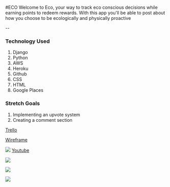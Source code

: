 #ECO 
Welcome to Eco, your way to track eco conscious decisions while earning points to redeem rewards. With this app you'll be able to post about how you choose to be ecologically and physically proactive

--

### Technology Used 
1. Django 
2. Python 
3. AWS
4. Heroku 
5. Github 
6. CSS
7. HTML
8. Google Places 

### Stretch Goals 
1. Implementing an upvote system 
2. Creating a comment section 


[Trello](https://trello.com/b/qBpEXc36/project-3)

[Wireframe](https://projects.invisionapp.com/prototype/ecoApp-ck0fgbr96004cs60127zfj3fq/play/c3a9e163)

![](https://www.youtube.com/watch?v=fSDTGd1aUZI)
[Youtube](https://www.youtube.com/watch?v=fSDTGd1aUZI)

![](https://i.imgur.com/3scpvoq.png)

![](https://i.imgur.com/xQFQt6Q.png)

![](https://i.imgur.com/xoR5xT2.png)
